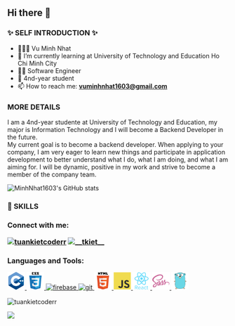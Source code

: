 ## Hi there 👋

### ✨ SELF INTRODUCTION ✨

- 👨🏻‍🎓 Vu Minh Nhat
- 🌱 I’m currently learning at University of Technology and Education Ho Chi Minh City
- 👨‍💻 Software Engineer
- 📕 4nd-year student
- 📫 How to reach me: **vuminhnhat1603@gmail.com**

### MORE DETAILS

I am a 4nd-year studente at University of Technology and Education, my major is Information Technology and I will become a Backend Developer in the future. \
My current goal is to become a backend developer. When applying to your company, I am very eager to learn new things and participate in application development to better understand what I do, what I am doing, and what I am aiming for. I will be dynamic, positive in my work and strive to become a member of the company team.

![MinhNhat1603's GitHub stats](https://github-readme-stats.vercel.app/api?username=MinhNhat1603&show_icons=true&theme=radical)

### 💪 SKILLS

<h3 align="left">Connect with me:
<p align="left">
<a href="https://www.facebook.com/tk110204" target="blank"><img align="center" src="https://raw.githubusercontent.com/rahuldkjain/github-profile-readme-generator/master/src/images/icons/Social/facebook.svg" alt="tuankietcoderr" height="30" width="40" /></a>
<a href="https://instagram.com/__tkiet__" target="blank"><img align="center" src="https://raw.githubusercontent.com/rahuldkjain/github-profile-readme-generator/master/src/images/icons/Social/instagram.svg" alt="__tkiet__" height="30" width="40" /></a>
</p>
  <h3 align="left">Languages and Tools:</h3>
<p align="left"> <a href="https://www.w3schools.com/cpp/" target="_blank"> <img src="https://raw.githubusercontent.com/devicons/devicon/master/icons/cplusplus/cplusplus-original.svg" alt="cplusplus" width="40" height="40"/> </a> <a href="https://www.w3schools.com/css/" target="_blank"> <img src="https://raw.githubusercontent.com/devicons/devicon/master/icons/css3/css3-original-wordmark.svg" alt="css3" width="40" height="40"/> </a>
 <a href="https://firebase.google.com/" target="_blank"> <img src="https://www.vectorlogo.zone/logos/firebase/firebase-icon.svg" alt="firebase" width="40" height="40"/> </a> <a href="https://git-scm.com/" target="_blank"> <img src="https://www.vectorlogo.zone/logos/git-scm/git-scm-icon.svg" alt="git" width="40" height="40"/> </a> <a href="https://www.w3.org/html/" target="_blank"> <img src="https://raw.githubusercontent.com/devicons/devicon/master/icons/html5/html5-original-wordmark.svg" alt="html5" width="40" height="40"/> </a> <a href="https://developer.mozilla.org/en-US/docs/Web/JavaScript" target="_blank"> <img src="https://raw.githubusercontent.com/devicons/devicon/master/icons/javascript/javascript-original.svg" alt="javascript" width="40" height="40"/> </a>
  <a href="https://reactjs.org/" target="_blank"> <img src="https://raw.githubusercontent.com/devicons/devicon/master/icons/react/react-original-wordmark.svg" alt="react" width="40" height="40"/> </a> <a href="https://sass-lang.com" target="_blank"> <img src="https://raw.githubusercontent.com/devicons/devicon/master/icons/sass/sass-original.svg" alt="sass" width="40" height="40"/> </a> 
  <a href="https://golang.org" target="_blank" rel="noreferrer">
              <img
                src="https://raw.githubusercontent.com/devicons/devicon/master/icons/go/go-original.svg"
                alt="go"
                width="40"
                height="40"
              />
            </a>
  </p>

<p><img align="center" src="https://github-readme-streak-stats.herokuapp.com/?user=tuankietcoderr&theme=radical" alt="tuankietcoderr" /></p>
 
[![](https://visitcount.itsvg.in/api?id=tuankietcoderr&label=Views&color=5&icon=6&pretty=false)](https://visitcount.itsvg.in)
